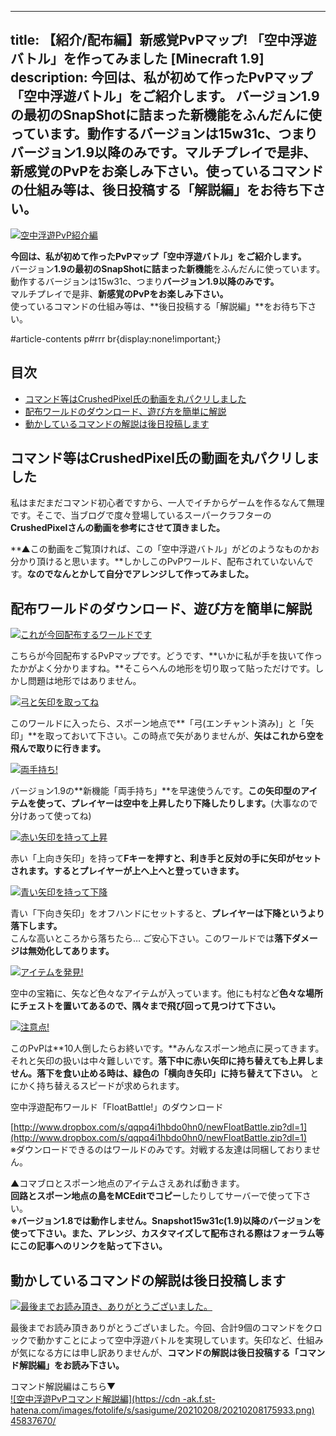 
---
title: 【紹介/配布編】新感覚PvPマップ! 「空中浮遊バトル」を作ってみました [Minecraft 1.9]
description: 今回は、私が初めて作ったPvPマップ「空中浮遊バトル」をご紹介します。
 バージョン1.9の最初のSnapShotに詰まった新機能をふんだんに使っています。動作するバージョンは15w31c、つまりバージョン1.9以降のみです。マルチプレイで是非、新感覚のPvPをお楽しみ下さい。使っているコマンドの仕組み等は、後日投稿する「解説編」をお待ち下さい。
---

[![空中浮遊PvP紹介編](https://cdn-ak.f.st-hatena.com/images/fotolife/s/sasigume/20210208/20210208155545.png)](#b/c/bc777ce4.png "空中浮遊PvP紹介編")

**今回は、私が初めて作ったPvPマップ「空中浮遊バトル」をご紹介します。**  
バージョン**1.9の最初のSnapShotに詰まった新機能**をふんだんに使っています。  
動作するバージョンは15w31c、つまり**バージョン1.9以降のみです。**  
マルチプレイで是非、**新感覚のPvPをお楽しみ下さい。**  
使っているコマンドの仕組み等は、**後日投稿する「解説編」**をお待ち下さい。

#article-contents p#rrr br{display:none!important;}

## 目次

*   [コマンド等はCrushedPixel氏の動画を丸パクリしました](#thank)
*   [配布ワールドのダウンロード、遊び方を簡単に解説](#dl-howto)
*   [動かしているコマンドの解説は後日投稿します](#explain)

## コマンド等はCrushedPixel氏の動画を丸パクリしました

私はまだまだコマンド初心者ですから、一人でイチからゲームを作るなんて無理です。そこで、当ブログで度々登場しているスーパークラフターの**CrushedPixelさんの動画を参考にさせて頂きました。**

**▲この動画をご覧頂ければ、この「空中浮遊バトル」がどのようなものかお分かり頂けると思います。**しかしこのPvPワールド、配布されていないんです。**なのでなんとかして自分でアレンジして作ってみました。**

## 配布ワールドのダウンロード、遊び方を簡単に解説

[![これが今回配布するワールドです](https://cdn-ak.f.st-hatena.com/images/fotolife/s/sasigume/20210208/20210208175124.png)](#f/0/f0056c75.png "これが今回配布するワールドです")

こちらが今回配布するPvPマップです。どうです、**いかに私が手を抜いて作ったかがよく分かりますね。**そこらへんの地形を切り取って貼っただけです。しかし問題は地形ではありません。

[![弓と矢印を取ってね](https://cdn-ak.f.st-hatena.com/images/fotolife/s/sasigume/20210208/20210208125020.png)](#0/6/0691e14e.png "弓と矢印を取ってね")

このワールドに入ったら、スポーン地点で**「弓(エンチャント済み)」と「矢印」**を取っておいて下さい。この時点で矢がありませんが、**矢はこれから空を飛んで取りに行きます。**

[![両手持ち!](https://cdn-ak.f.st-hatena.com/images/fotolife/s/sasigume/20210208/20210208152843.png)](#a/1/a1faaf3e.png "両手持ち!")

バージョン1.9の**新機能「両手持ち」**を早速使うんです。**この矢印型のアイテムを使って、プレイヤーは空中を上昇したり下降したりします。**(大事なので分けあって使ってね)

[![赤い矢印を持って上昇](https://cdn-ak.f.st-hatena.com/images/fotolife/s/sasigume/20210208/20210208083343.png)](#3/2/326e7b7f.png "赤い矢印を持って上昇")

赤い「上向き矢印」を持って**Fキーを押すと、利き手と反対の手に矢印がセットされます。**するとプレイヤーが**上へ上へと登っていきます。**

[![青い矢印を持って下降](https://cdn-ak.f.st-hatena.com/images/fotolife/s/sasigume/20210208/20210208180615.png)](#f/d/fd19e4cd.png "青い矢印を持って下降")

青い「下向き矢印」をオフハンドにセットすると、**プレイヤーは下降というより落下します。**  
こんな高いところから落ちたら… ご安心下さい。このワールドでは**落下ダメージは無効化してあります。**

[![アイテムを発見!](https://cdn-ak.f.st-hatena.com/images/fotolife/s/sasigume/20210208/20210208140017.png)](#4/f/4f3acbfd.png "アイテムを発見!")

空中の宝箱に、矢など色々なアイテムが入っています。他にも村など**色々な場所にチェストを置いてあるので、隅々まで飛び回って見つけて下さい。**

[![注意点!](https://cdn-ak.f.st-hatena.com/images/fotolife/s/sasigume/20210208/20210208155946.png)](#c/0/c0ac7e85.png "注意点!")

このPvPは**10人倒したらお終いです。**みんなスポーン地点に戻ってきます。  
それと矢印の扱いは中々難しいです。**落下中に赤い矢印に持ち替えても上昇しません。落下を食い止める時は、緑色の「横向き矢印」に持ち替えて下さい。** とにかく持ち替えるスピードが求められます。

空中浮遊配布ワールド「FloatBattle!」のダウンロード

[http://www.dropbox.com/s/qqpq4i1hbdo0hn0/newFloatBattle.zip?dl=1](http://www.dropbox.com/s/qqpq4i1hbdo0hn0/newFloatBattle.zip?dl=1)  
※ダウンロードできるのはワールドのみです。対戦する友達は同梱しておりません。

▲コマブロとスポーン地点のアイテムさえあれば動きます。  
**回路とスポーン地点の島をMCEditでコピー**したりしてサーバーで使って下さい。  
**※バージョン1.8では動作しません。Snapshot15w31c(1.9)以降のバージョンを使って下さい。**また、アレンジ、カスタマイズして配布される際は**フォーラム等にこの記事へのリンクを貼って下さい。**

## 動かしているコマンドの解説は後日投稿します

[![最後までお読み頂き、ありがとうございました。](https://cdn-ak.f.st-hatena.com/images/fotolife/s/sasigume/20210208/20210208150910.png)](#8/f/8f2954df.png "最後までお読み頂き、ありがとうございました。")

最後までお読み頂きありがとうございました。今回、合計9個のコマンドをクロックで動かすことによって空中浮遊バトルを実現しています。矢印など、仕組みが気になる方には申し訳ありませんが、**コマンドの解説は後日投稿する「コマンド解説編」をお読み下さい。**

コマンド解説編はこちら▼  
[![空中浮遊PvPコマンド解説編](https://cdn
-ak.f.st-hatena.com/images/fotolife/s/sasigume/20210208/20210208175933.png)  
45837670/](/45837670/ "【コマンド解説編】「空中浮遊PvP」を作ろう! ~オフハンドのアイテムを判定する方法~ [Minecraft 1.9]")
